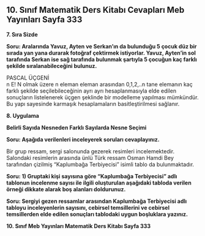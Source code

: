 ## 10. Sınıf Matematik Ders Kitabı Cevapları Meb Yayınları Sayfa 333

**7. Sıra Sizde**

**Soru: Aralarında Yavuz, Ayten ve Serkan’ın da bulunduğu 5 çocuk düz bir sırada yan yana durarak fotoğraf çektirmek istiyorlar. Yavuz, Ayten’in sol tarafında Serkan ise sağ tarafında bulunmak şartıyla 5 çocuğun kaç farklı şekilde sıralanabileceğini bulunuz.**

PASCAL ÜÇGENİ  
 n E! N olmak üzere n eleman eleman arasından 0,1,2,..n tane elemanın kaç farklı şekilde seçilebileceğinin ayrı ayrı hesaplanmasıyla elde edilen sonuçların listelenerek üçgen şeklinde bir modelleme yapılması mümkündür. Bu yapı sayesinde karmaşık hesaplamaların basitleştirilmesi sağlanır.

**8. Uygulama**

**Belirli Sayıda Nesneden Farklı Sayılarda Nesne Seçimi**

**Soru: Aşağıda verilenleri inceleyerek soruları cevaplayınız.**

Bir grup ressam, sergi salonunda gezerek resimleri incelemektedir. Salondaki resimlerin arasında ünlü Türk ressam Osman Hamdi Bey tarafından çizilmiş “Kaplumbağa Terbiyecisi” isimli tablo da bulunmaktadır.

**Soru: 1) Gruptaki kişi sayısına göre “Kaplumbağa Terbiyecisi” adlı tablonun incelenme sayısı ile ilgili oluşturulan aşağıdaki tabloda verilen örneği dikkate alarak boş alanları doldurunuz.**

**Soru: Sergiyi gezen ressamlar arasından Kaplumbağa Terbiyecisi adlı tabloyu inceleyenlerin sayısını, cebirsel temsillerini ve cebirsel temsillerden elde edilen sonuçları tablodaki uygun boşluklara yazınız.**

**10. Sınıf Meb Yayınları Matematik Ders Kitabı Sayfa 333**